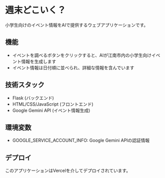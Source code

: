 # 週末どこいく？

小学生向けのイベント情報をAIで提供するウェブアプリケーションです。

## 機能

- イベントを調べるボタンをクリックすると、AIが江南市内の小学生向けイベント情報を生成します
- イベント情報は日付順に並べられ、詳細な情報を含んでいます

## 技術スタック

- Flask (バックエンド)
- HTML/CSS/JavaScript (フロントエンド)
- Google Gemini API (イベント情報生成)

## 環境変数

- GOOGLE_SERVICE_ACCOUNT_INFO: Google Gemini APIの認証情報

## デプロイ

このアプリケーションはVercelを介してデプロイされています。
